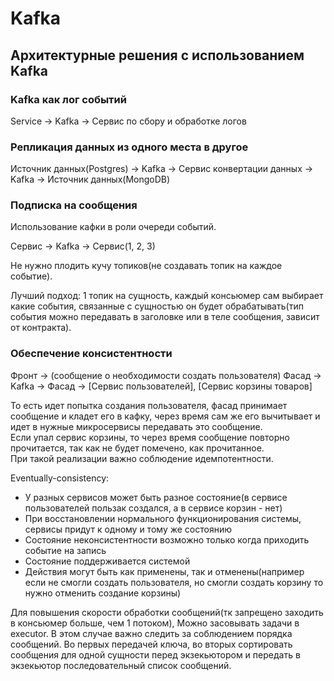 # Kafka

## Архитектурные решения с использованием Kafka

### Kafka как лог событий

Service -> Kafka -> Сервис по сбору и обработке логов

### Репликация данных из одного места в другое

Источник данных(Postgres) -> Kafka -> Сервис конвертации данных -> Kafka -> Источник данных(MongoDB)

### Подписка на сообщения

Использование кафки в роли очереди событий.

Сервис -> Kafka -> Сервис(1, 2, 3)

Не нужно плодить кучу топиков(не создавать топик на каждое событие).

Лучший подход: 1 топик на сущность, каждый консьюмер сам выбирает какие события, связанные с сущностью
он будет обрабатывать(тип события можно передавать в заголовке или в теле сообщения, зависит от контракта).

### Обеспечение консистентности

Фронт -> (сообщение о необходимости создать пользователя) Фасад -> Kafka -> Фасад  -> [Сервис пользователей], [Сервис корзины товаров]

То есть идет попытка создания пользователя, фасад принимает сообщение и кладет его в кафку, через время сам же его вычитывает
и идет в нужные микросервисы передавать это сообщение. \
Если упал сервис корзины, то через время сообщение повторно прочитается, так как не будет помечено, как прочитанное. \
При такой реализации важно соблюдение идемпотентности.

Eventually-consistency:
- У разных сервисов может быть разное состояние(в сервисе пользователей пользак создался, а в сервисе корзин - нет)
- При восстановлении нормального функционирования системы, сервисы придут к одному и тому же состоянию
- Состояние неконсистентности возможно только когда приходить событие на запись
- Состояние поддерживается системой
- Действия могут быть как применены, так и отменены(например если не смогли создать пользователя, но смогли создать корзину
то нужно отменить создание корзины)

Для повышения скорости обработки сообщений(тк запрещено заходить в консьюмер больше, чем 1 потоком),
Можно засовывать задачи в executor. В этом случае важно следить за соблюдением порядка сообщений. Во первых передачей ключа, 
во вторых сортировать сообщения для одной сущности перед экзекьютором и передать в экзекьютор последовательный список сообщений.
